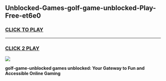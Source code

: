 
## Unblocked-Games-golf-game-unblocked-Play-Free-et6e0
<h3>
<a href="https://premium76.site?title=golf-game-unblocked&ref=24M">CLICK TO PLAY</a></h3>
<hr>

<h3>
<a href="https://premium76.site?title=golf-game-unblocked&ref=24M">CLICK 2 PLAY</a>
  
</h3>

<a href="https://premium76.site?title=golf-game-unblocked&ref=24M"><img src="https://clearcache.store/games.png"></a>


**golf-game-unblocked games unblocked: Your Gateway to Fun and Accessible Online Gaming**
